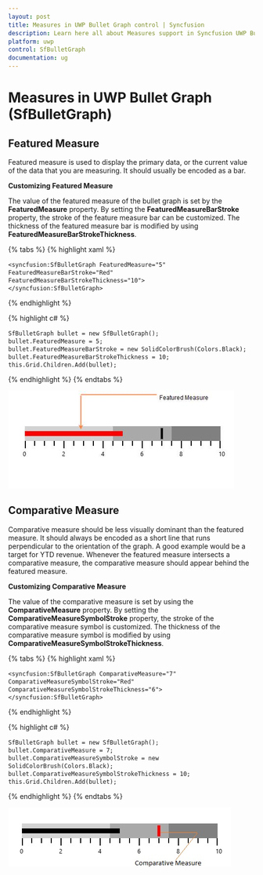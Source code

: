 ```yaml
---
layout: post
title: Measures in UWP Bullet Graph control | Syncfusion
description: Learn here all about Measures support in Syncfusion UWP Bullet Graph (SfBulletGraph) control and more.
platform: uwp
control: SfBulletGraph
documentation: ug
---
```


# Measures in UWP Bullet Graph (SfBulletGraph)

## Featured Measure

Featured measure is used to display the primary data, or the current value of the data that you are measuring. It should usually be encoded as a bar.

**Customizing Featured Measure**

The value of the featured measure of the bullet graph is set by the **FeaturedMeasure** property. By setting the **FeaturedMeasureBarStroke** property, the stroke of the feature measure bar can be customized. The thickness of the featured measure bar is modified by using **FeaturedMeasureBarStrokeThickness**. 

{% tabs %}
{% highlight xaml %}

    <syncfusion:SfBulletGraph FeaturedMeasure="5" FeaturedMeasureBarStroke="Red"
    FeaturedMeasureBarStrokeThickness="10">                             
    </syncfusion:SfBulletGraph>

{% endhighlight %}

{% highlight c# %}
 
    SfBulletGraph bullet = new SfBulletGraph();
    bullet.FeaturedMeasure = 5;
    bullet.FeaturedMeasureBarStroke = new SolidColorBrush(Colors.Black);
    bullet.FeaturedMeasureBarStrokeThickness = 10;
    this.Grid.Children.Add(bullet);

{% endhighlight %}
{% endtabs %}

![Measures_img1](Measures_images/Measures_img1.jpeg)

## Comparative Measure

Comparative measure should be less visually dominant than the featured measure. It should always be encoded as a short line that runs perpendicular to the orientation of the graph. A good example would be a target for YTD revenue. Whenever the featured measure intersects a comparative measure, the comparative measure should appear behind the featured measure.

**Customizing Comparative Measure**

The value of the comparative measure is set by using the **ComparativeMeasure** property. By setting the **ComparativeMeasureSymbolStroke** property, the stroke of the comparative measure symbol is customized. The thickness of the comparative measure symbol is modified by using **ComparativeMeasureSymbolStrokeThickness**. 

{% tabs %}
{% highlight xaml %}

    <syncfusion:SfBulletGraph ComparativeMeasure="7"
    ComparativeMeasureSymbolStroke="Red"
    ComparativeMeasureSymbolStrokeThickness="6">
    </syncfusion:SfBulletGraph>

{% endhighlight %}

{% highlight c# %}

    SfBulletGraph bullet = new SfBulletGraph();
    bullet.ComparativeMeasure = 7;
    bullet.ComparativeMeasureSymbolStroke = new SolidColorBrush(Colors.Black);
    bullet.ComparativeMeasureSymbolStrokeThickness = 10;
    this.Grid.Children.Add(bullet);

{% endhighlight %}
{% endtabs %}

![Measures_img2](Measures_images/Measures_img2.jpg)
